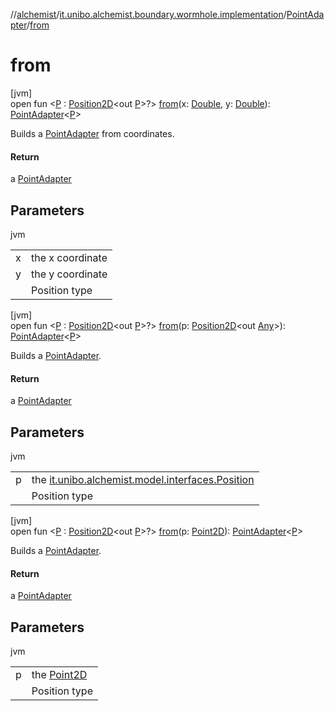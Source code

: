 //[alchemist](../../../index.md)/[it.unibo.alchemist.boundary.wormhole.implementation](../index.md)/[PointAdapter](index.md)/[from](from.md)

# from

[jvm]\
open fun <[P](from.md) : [Position2D](../../it.unibo.alchemist.model.interfaces/-position2-d/index.md)<out [P](../../it.unibo.alchemist.boundary.wormhole.interfaces/-wormhole2-d/index.md)>?> [from](from.md)(x: [Double](https://kotlinlang.org/api/latest/jvm/stdlib/kotlin/-double/index.html), y: [Double](https://kotlinlang.org/api/latest/jvm/stdlib/kotlin/-double/index.html)): [PointAdapter](index.md)<[P](../../it.unibo.alchemist.boundary.wormhole.interfaces/-wormhole2-d/index.md)>

Builds a [PointAdapter](index.md) from coordinates.

#### Return

a [PointAdapter](index.md)

## Parameters

jvm

| | |
|---|---|
| x | the x coordinate |
| y | the y coordinate |
| <P> | Position type |

[jvm]\
open fun <[P](from.md) : [Position2D](../../it.unibo.alchemist.model.interfaces/-position2-d/index.md)<out [P](../../it.unibo.alchemist.boundary.wormhole.interfaces/-wormhole2-d/index.md)>?> [from](from.md)(p: [Position2D](../../it.unibo.alchemist.model.interfaces/-position2-d/index.md)<out [Any](https://kotlinlang.org/api/latest/jvm/stdlib/kotlin/-any/index.html)>): [PointAdapter](index.md)<[P](../../it.unibo.alchemist.boundary.wormhole.interfaces/-wormhole2-d/index.md)>

Builds a [PointAdapter](index.md).

#### Return

a [PointAdapter](index.md)

## Parameters

jvm

| | |
|---|---|
| p | the [it.unibo.alchemist.model.interfaces.Position](../../it.unibo.alchemist.model.interfaces/-position/index.md) |
| <P> | Position type |

[jvm]\
open fun <[P](from.md) : [Position2D](../../it.unibo.alchemist.model.interfaces/-position2-d/index.md)<out [P](../../it.unibo.alchemist.boundary.wormhole.interfaces/-wormhole2-d/index.md)>?> [from](from.md)(p: [Point2D](https://docs.oracle.com/javase/8/docs/api/java/awt/geom/Point2D.html)): [PointAdapter](index.md)<[P](../../it.unibo.alchemist.boundary.wormhole.interfaces/-wormhole2-d/index.md)>

Builds a [PointAdapter](index.md).

#### Return

a [PointAdapter](index.md)

## Parameters

jvm

| | |
|---|---|
| p | the [Point2D](https://docs.oracle.com/javase/8/docs/api/java/awt/geom/Point2D.html) |
| <P> | Position type |
